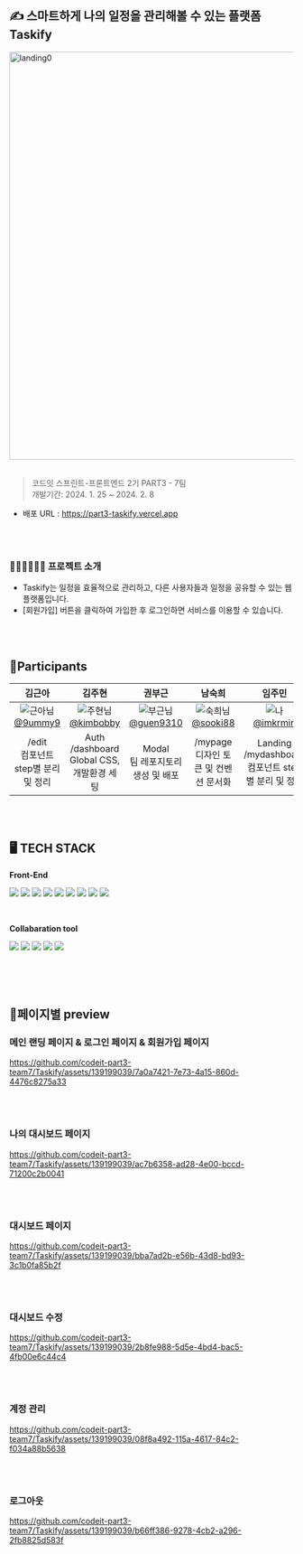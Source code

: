## ✍️ 스마트하게 나의 일정을 관리해볼 수 있는 플랫폼 Taskify
<img width="722" alt="landing0" src="https://github.com/codeit-part3-team7/Taskify/assets/139199039/817334bd-8c44-4297-9624-0baa122191fc">

<br/>
<br/>

 > 코드잇 스프린트-프론트엔드 2기 PART3 - 7팀 <br/>
 > 개발기간: 2024. 1. 25 ~ 2024. 2. 8 <br/>
 
- 배포 URL : https://part3-taskify.vercel.app

<br/>
<br/>


### 💁🏻‍♀️💁🏻‍♂️ 프로젝트 소개
- Taskify는 일정을 효율적으로 관리하고, 다른 사용자들과 일정을 공유할 수 있는 웹 플랫폼입니다.
- [회원가입] 버튼을 클릭하여 가입한 후 로그인하면 서비스를 이용할 수 있습니다.


<br/>
<br/>

## 👯Participants

|   김근아    |   김주현    |   권부근    |   남숙희    |   임주민    |
|:-----------:|:-----------:|:-----------:|:-----------:|:-----------:|
| ![근아님](https://github.com/codeit-part3-team7/Taskify/assets/139199039/6912691a-eb0c-4726-9325-5eae8350c81b) <br/>[@9ummy9](https://github.com/9ummy9)   | ![주현님](https://github.com/codeit-part3-team7/Taskify/assets/139199039/59a22ce2-cac6-49f9-934a-9df5e1e8563c) <br/>[@kimbobby](https://github.com/kimbobby)  | ![부근님](https://github.com/codeit-part3-team7/Taskify/assets/139199039/00f472ae-b4c0-4dce-a4b8-c4cc4ecaaffa) <br/>[@guen9310](https://github.com/guen9310)   | ![숙희님](https://github.com/codeit-part3-team7/Taskify/assets/139199039/e90fd82e-4986-4d8a-a045-7055799a489c) <br/>[@sooki88](https://github.com/sooki88)   | ![나](https://github.com/codeit-part3-team7/Taskify/assets/139199039/9a3f603d-fad4-4021-935d-5cc691851d55) <br/>[@imkrmin](https://github.com/imkrmin)   |
|/edit<br/>컴포넌트 step별 분리 및 정리|Auth<br/>/dashboard<br/>Global CSS, 개발환경 세팅|Modal<br/>팀 레포지토리 생성 및 배포|/mypage<br/>디자인 토큰 및 컨벤션 문서화|Landing<br/>/mydashboard<br/>컴포넌트 step별 분리 및 정리|


<br/>
<br/>

## 🖥️ TECH STACK
<Strong>Front-End</Strong>

<img src="https://img.shields.io/badge/HTML5-E34F26?style=flat&logo=HTML5&logoColor=white"/> <img src="https://img.shields.io/badge/JAVASCTIPT-F7DF1E?style=flat&logo=JAVASCTIPT&logoColor=white"/>
<img src="https://img.shields.io/badge/tailwindcss-white?logo=tailwindcss"/> <img src="https://img.shields.io/badge/Next.js-000000?style=flat&logo=Next.js&logoColor=white"/> 
<img src="https://img.shields.io/badge/Git-F05032?style=flat&logo=git&logoColor=white"/> <img src="https://img.shields.io/badge/Vercel-000000?style=flat&logo=Vercel&logoColor=white"/> <img src="https://img.shields.io/badge/Reacthookform-EC5990?style=flat&logo=Reacthookform&logoColor=white"/> <img src="https://img.shields.io/badge/Axios-000000?style=flat&logo=Axios&logoColor=white"/> <img src="https://img.shields.io/badge/Shadcnui-161618?style=flat&logo=Shadcnui&logoColor=white"/>



<br/>


<Strong>Collabaration tool</Strong>

<img src="https://img.shields.io/badge/GitHub-000000?style=flat&logo=GitHub&logoColor=white"/> <img src="https://img.shields.io/badge/Discode-5865F2?style=flat&logo=discode&logoColor=white"/> <img src="https://img.shields.io/badge/Notion-000000?style=flat&logo=notion&logoColor=white"/> <img src="https://img.shields.io/badge/Figma-F24E1E?style=flat&logo=Figma&logoColor=white"/>
<img src="https://img.shields.io/badge/Gather-4945FF?style=flat&logo=Gather&logoColor=white"/> 

<br/>


<br/>
<br/>

## 📄페이지별 preview

### 메인 랜딩 페이지 & 로그인 페이지 & 회원가입 페이지
https://github.com/codeit-part3-team7/Taskify/assets/139199039/7a0a7421-7e73-4a15-860d-4476c8275a33

<br/>
<br/>

### 나의 대시보드 페이지
https://github.com/codeit-part3-team7/Taskify/assets/139199039/ac7b6358-ad28-4e00-bccd-71200c2b0041

<br/>
<br/>

### 대시보드 페이지
https://github.com/codeit-part3-team7/Taskify/assets/139199039/bba7ad2b-e56b-43d8-bd93-3c1b0fa85b2f

<br/>
<br/>

### 대시보드 수정
https://github.com/codeit-part3-team7/Taskify/assets/139199039/2b8fe988-5d5e-4bd4-bac5-4fb00e6c44c4


<br/>
<br/>

### 계정 관리
https://github.com/codeit-part3-team7/Taskify/assets/139199039/08f8a492-115a-4617-84c2-f034a88b5638


<br/>
<br/>

### 로그아웃
https://github.com/codeit-part3-team7/Taskify/assets/139199039/b66ff386-9278-4cb2-a296-2fb8825d583f


<br/>
<br/>


